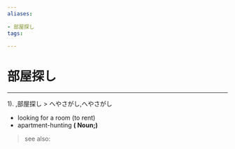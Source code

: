 ```yaml
---
aliases:
    
- 部屋探し
tags:
    
---
```


# 部屋探し
---
1).
,部屋探し > へやさがし,へやさがし

- looking for a room (to rent)
- apartment-hunting
**( Noun;)**
> see also: 
            
